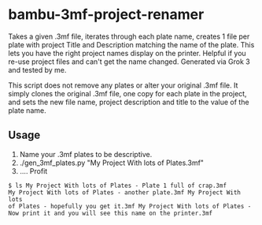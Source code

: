 # bambu-3mf-project-renamer
Takes a given .3mf file, iterates through each plate name, creates 1 file per plate with project Title and Description matching the name of the plate. This lets you have the right project names display on the printer. Helpful if you re-use project files and can't get the name changed. Generated via Grok 3 and tested by me. 

This script does not remove any plates or alter your original .3mf file. It simply clones the original .3mf file, one copy for each plate in the project, and sets the new file name, project description and title to the value of the plate name.  

## Usage
1. Name your .3mf plates to be descriptive.
2. ./gen_3mf_plates.py "My Project With lots of Plates.3mf"
3. .... Profit

<code>$ ls 
My Project With lots of Plates - Plate 1 full of crap.3mf
My Project With lots of Plates - another plate.3mf
My Project With lots of Plates - hopefully you get it.3mf
My Project With lots of Plates - Now print it and you will see this name on the printer.3mf
</code>

